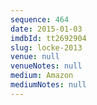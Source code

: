 ```yaml
---
sequence: 464
date: 2015-01-03
imdbId: tt2692904
slug: locke-2013
venue: null
venueNotes: null
medium: Amazon
mediumNotes: null
---
```

